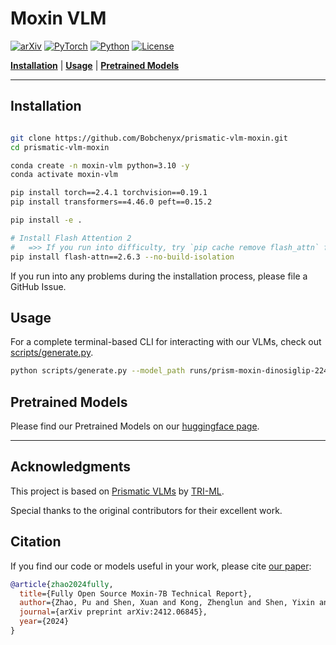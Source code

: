 # Moxin VLM

[![arXiv](https://img.shields.io/badge/arXiv-2412.06845-df2a2a.svg?style=for-the-badge)](https://arxiv.org/abs/2412.06845v4)
[![PyTorch](https://img.shields.io/badge/PyTorch-2.4.1-EE4C2C.svg?style=for-the-badge&logo=pytorch)](https://pytorch.org/get-started/locally/)
[![Python](https://img.shields.io/badge/python-3.10-blue?style=for-the-badge)](https://www.python.org)
[![License](https://img.shields.io/github/license/TRI-ML/prismatic-vlms?style=for-the-badge)](LICENSE)

[**Installation**](#installation) | [**Usage**](#usage) | [**Pretrained Models**](#pretrained-models)

---

## Installation

```bash

git clone https://github.com/Bobchenyx/prismatic-vlm-moxin.git
cd prismatic-vlm-moxin

conda create -n moxin-vlm python=3.10 -y
conda activate moxin-vlm

pip install torch==2.4.1 torchvision==0.19.1
pip install transformers==4.46.0 peft==0.15.2

pip install -e .

# Install Flash Attention 2 
#   =>> If you run into difficulty, try `pip cache remove flash_attn` first
pip install flash-attn==2.6.3 --no-build-isolation

```

If you run into any problems during the installation process, please file a GitHub Issue.

## Usage

For a complete terminal-based CLI for interacting with our VLMs, check out [scripts/generate.py](scripts/generate.py). 
```bash
python scripts/generate.py --model_path runs/prism-moxin-dinosiglip-224px+7b+stage-finetune+x7

```

## Pretrained Models

Please find our Pretrained Models on our [huggingface page](https://huggingface.co/moxin-org).

---

## Acknowledgments

This project is based on [Prismatic VLMs](https://github.com/TRI-ML/prismatic-vlms) by [TRI-ML](https://github.com/TRI-ML). 

Special thanks to the original contributors for their excellent work.

## Citation 
If you find our code or models useful in your work, please cite [our paper](https://arxiv.org/abs/2412.06845v4):

```bibtex
@article{zhao2024fully,
  title={Fully Open Source Moxin-7B Technical Report},
  author={Zhao, Pu and Shen, Xuan and Kong, Zhenglun and Shen, Yixin and Chang, Sung-En and Rupprecht, Timothy and Lu, Lei and Nan, Enfu and Yang, Changdi and He, Yumei and others},
  journal={arXiv preprint arXiv:2412.06845},
  year={2024}
}
```

